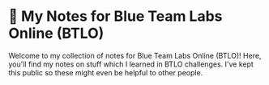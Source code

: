 # 📝 My Notes for Blue Team Labs Online (BTLO)

Welcome to my collection of notes for Blue Team Labs Online (BTLO)! Here, you'll find my notes on stuff which I learned in BTLO challenges. I've kept this public so these might even be helpful to other people.
